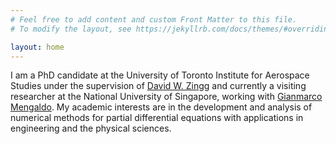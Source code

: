 ```yaml
---
# Feel free to add content and custom Front Matter to this file.
# To modify the layout, see https://jekyllrb.com/docs/themes/#overriding-theme-defaults

layout: home
---
```


I am a PhD candidate at the University of Toronto Institute for Aerospace Studies under the supervision of <a href="http://goldfinger.utias.utoronto.ca/dwz/">David W. Zingg</a> and currently a visiting researcher at the National University of Singapore, working with <a href="https://cde.nus.edu.sg/me/staff/gianmarco-mengaldo/">Gianmarco Mengaldo</a>. My academic interests are in the development and analysis of numerical methods for partial differential equations with applications in engineering and the physical sciences.
